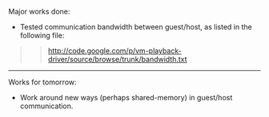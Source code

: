 Major works done:
  * Tested communication bandwidth between guest/host, as listed in the following file:
> > http://code.google.com/p/vm-playback-driver/source/browse/trunk/bandwidth.txt

---

Works for tomorrow:
  * Work around new ways (perhaps shared-memory) in guest/host communication.